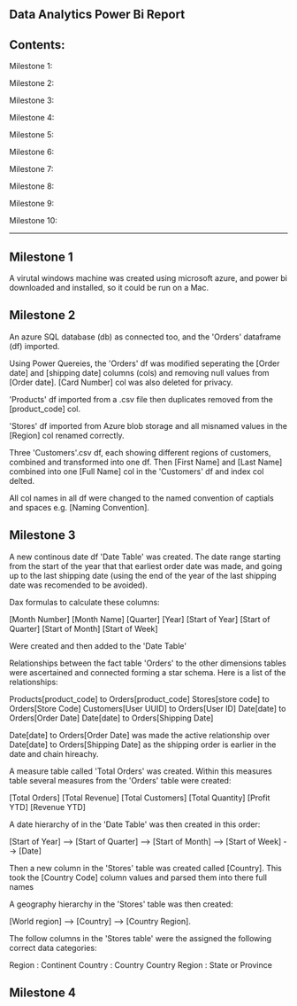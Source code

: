 Data Analytics Power Bi Report
------------------------------

Contents:
---------

Milestone 1:

Milestone 2:

Milestone 3:

Milestone 4:

Milestone 5:

Milestone 6:

Milestone 7:

Milestone 8:

Milestone 9:

Milestone 10:

----------------------------

Milestone 1
-
A virutal windows machine was created using microsoft azure, and power bi downloaded and installed, so it could be run on a Mac.

Milestone 2
-
An azure SQL database (db) as connected too, and the 'Orders' dataframe (df) imported. 

Using Power Quereies, the 'Orders' df was modified seperating the [Order date] and [shipping date] columns (cols) and removing null values from [Order date].
[Card Number] col was also deleted for privacy.

'Products' df imported from a .csv file then duplicates removed from the [product_code] col.

'Stores' df imported from Azure blob storage and all misnamed values in the [Region] col renamed correctly.

Three 'Customers'.csv df, each showing different regions of customers, combined and transformed into one df. Then
[First Name] and [Last Name] combined into one [Full Name] col in the 'Customers' df and index col delted.

All col names in all df were changed to the named convention of captials and spaces e.g. [Naming Convention].

Milestone 3
-
A new continous date df 'Date Table' was created. The date range starting from the start of the year that that earliest order date was made,
and going up to the last shipping date (using the end of the year of the last shipping date was recomended to be avoided). 

Dax formulas to calculate these columns: 

[Month Number]
[Month Name]
[Quarter]
[Year]
[Start of Year]
[Start of Quarter]
[Start of Month]
[Start of Week]

Were created and then added to the 'Date Table'

Relationships between the fact table 'Orders' to the other dimensions tables were ascertained and connected forming a star schema. 
Here is a list of the relationships:

Products[product_code] to Orders[product_code]
Stores[store code] to Orders[Store Code]
Customers[User UUID] to Orders[User ID]
Date[date] to Orders[Order Date]
Date[date] to Orders[Shipping Date]

Date[date] to Orders[Order Date] was made the active relationship over Date[date] to Orders[Shipping Date]
as the shipping order is earlier in the date and chain hireachy. 

A measure table called 'Total Orders' was created.
Within this measures table several measures from the 'Orders' table were created:

[Total Orders]
[Total Revenue]
[Total Customers]
[Total Quantity]
[Profit YTD]
[Revenue YTD]

A date hierarchy of in the 'Date Table' was then created in this order:

[Start of Year] --> [Start of Quarter] --> [Start of Month] --> [Start of Week] --> [Date]

Then a new column in the 'Stores' table was created called [Country]. This took the [Country Code] column values and parsed them into
there full names

A geography hierarchy in the 'Stores' table was then created:

[World region] --> [Country] --> [Country Region].

The follow columns in the 'Stores table' were the assigned the following correct data categories:

Region : Continent
Country : Country
Country Region : State or Province

Milestone 4
-












